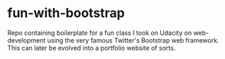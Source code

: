 # fun-with-bootstrap
Repo containing boilerplate for a fun class I took on Udacity on web-development using the very famous Twitter's Bootstrap web framework. This can later be evolved into a portfolio website of sorts. 
